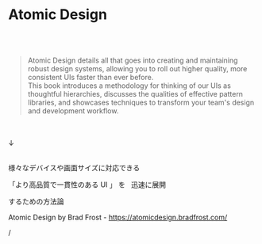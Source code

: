 # Atomic Design

<br/>
<br/>

> Atomic Design details all that goes into creating and maintaining robust design systems, allowing you to roll out higher quality, more consistent UIs faster than ever before.  
> This book introduces a methodology for thinking of our UIs as thoughtful hierarchies, discusses the qualities of effective pattern libraries, and showcases techniques to transform your team's design and development workflow.

<br/>
<br/>

<div v-click="1">
<div class="ml-8 font-bold">↓</div>

<br />

様々なデバイスや画面サイズに対応できる  
  
<span class="text-red-500 text-[2rem]">「より高品質で一貫性のある UI 」</span>
を &nbsp;&nbsp;<span class="text-red-500 text-[2rem]">迅速に展開</span>  
  
するための方法論
</div>

<div class="absolute bottom-2 opacity-60">

Atomic Design by Brad Frost - https://atomicdesign.bradfrost.com/
</div>

<div
  class="absolute bottom-[1rem] right-[1rem]"
>
  <SlideCurrentNo /> / <SlidesTotal />
</div>
